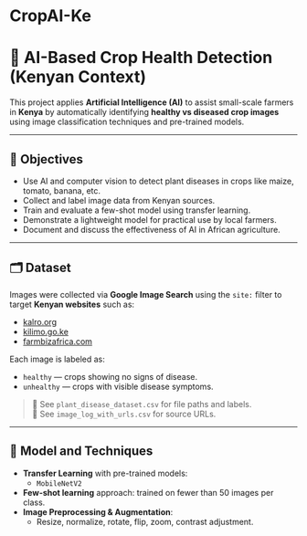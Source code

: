 # CropAI-Ke
# 🌿 AI-Based Crop Health Detection (Kenyan Context)

This project applies **Artificial Intelligence (AI)** to assist small-scale farmers in **Kenya** by automatically identifying **healthy vs diseased crop images** using image classification techniques and pre-trained models.

---

## 📌 Objectives

- Use AI and computer vision to detect plant diseases in crops like maize, tomato, banana, etc.
- Collect and label image data from Kenyan sources.
- Train and evaluate a few-shot model using transfer learning.
- Demonstrate a lightweight model for practical use by local farmers.
- Document and discuss the effectiveness of AI in African agriculture.

---

## 🗂️ Dataset

Images were collected via **Google Image Search** using the `site:` filter to target **Kenyan websites** such as:
- [kalro.org](https://kalro.org)
- [kilimo.go.ke](https://kilimo.go.ke)
- [farmbizafrica.com](https://farmbizafrica.com)

Each image is labeled as:
- `healthy` — crops showing no signs of disease.
- `unhealthy` — crops with visible disease symptoms.

> 🔗 See `plant_disease_dataset.csv` for file paths and labels.  
> 🔗 See `image_log_with_urls.csv` for source URLs.

---

## 🧠 Model and Techniques

- **Transfer Learning** with pre-trained models:
  - `MobileNetV2`
- **Few-shot learning** approach: trained on fewer than 50 images per class.
- **Image Preprocessing & Augmentation**:
  - Resize, normalize, rotate, flip, zoom, contrast adjustment.

